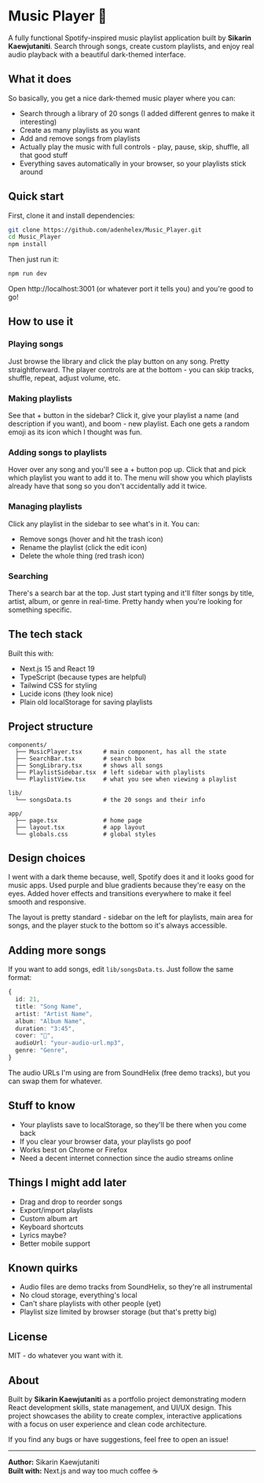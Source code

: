 # Music Player 🎵

A fully functional Spotify-inspired music playlist application built by **Sikarin Kaewjutaniti**. Search through songs, create custom playlists, and enjoy real audio playback with a beautiful dark-themed interface.

## What it does

So basically, you get a nice dark-themed music player where you can:
- Search through a library of 20 songs (I added different genres to make it interesting)
- Create as many playlists as you want
- Add and remove songs from playlists
- Actually play the music with full controls - play, pause, skip, shuffle, all that good stuff
- Everything saves automatically in your browser, so your playlists stick around

## Quick start

First, clone it and install dependencies:

```bash
git clone https://github.com/adenhelex/Music_Player.git
cd Music_Player
npm install
```

Then just run it:

```bash
npm run dev
```

Open http://localhost:3001 (or whatever port it tells you) and you're good to go!

## How to use it

### Playing songs
Just browse the library and click the play button on any song. Pretty straightforward. The player controls are at the bottom - you can skip tracks, shuffle, repeat, adjust volume, etc.

### Making playlists
See that + button in the sidebar? Click it, give your playlist a name (and description if you want), and boom - new playlist. Each one gets a random emoji as its icon which I thought was fun.

### Adding songs to playlists
Hover over any song and you'll see a + button pop up. Click that and pick which playlist you want to add it to. The menu will show you which playlists already have that song so you don't accidentally add it twice.

### Managing playlists
Click any playlist in the sidebar to see what's in it. You can:
- Remove songs (hover and hit the trash icon)
- Rename the playlist (click the edit icon)
- Delete the whole thing (red trash icon)

### Searching
There's a search bar at the top. Just start typing and it'll filter songs by title, artist, album, or genre in real-time. Pretty handy when you're looking for something specific.

## The tech stack

Built this with:
- Next.js 15 and React 19
- TypeScript (because types are helpful)
- Tailwind CSS for styling
- Lucide icons (they look nice)
- Plain old localStorage for saving playlists

## Project structure

```
components/
  ├── MusicPlayer.tsx      # main component, has all the state
  ├── SearchBar.tsx        # search box
  ├── SongLibrary.tsx      # shows all songs
  ├── PlaylistSidebar.tsx  # left sidebar with playlists
  └── PlaylistView.tsx     # what you see when viewing a playlist

lib/
  └── songsData.ts         # the 20 songs and their info

app/
  ├── page.tsx             # home page
  ├── layout.tsx           # app layout
  └── globals.css          # global styles
```

## Design choices

I went with a dark theme because, well, Spotify does it and it looks good for music apps. Used purple and blue gradients because they're easy on the eyes. Added hover effects and transitions everywhere to make it feel smooth and responsive.

The layout is pretty standard - sidebar on the left for playlists, main area for songs, and the player stuck to the bottom so it's always accessible.

## Adding more songs

If you want to add songs, edit `lib/songsData.ts`. Just follow the same format:

```typescript
{
  id: 21,
  title: "Song Name",
  artist: "Artist Name",
  album: "Album Name",
  duration: "3:45",
  cover: "🎵",
  audioUrl: "your-audio-url.mp3",
  genre: "Genre",
}
```

The audio URLs I'm using are from SoundHelix (free demo tracks), but you can swap them for whatever.

## Stuff to know

- Your playlists save to localStorage, so they'll be there when you come back
- If you clear your browser data, your playlists go poof
- Works best on Chrome or Firefox
- Need a decent internet connection since the audio streams online

## Things I might add later

- Drag and drop to reorder songs
- Export/import playlists
- Custom album art
- Keyboard shortcuts
- Lyrics maybe?
- Better mobile support

## Known quirks

- Audio files are demo tracks from SoundHelix, so they're all instrumental
- No cloud storage, everything's local
- Can't share playlists with other people (yet)
- Playlist size limited by browser storage (but that's pretty big)

## License

MIT - do whatever you want with it.

## About

Built by **Sikarin Kaewjutaniti** as a portfolio project demonstrating modern React development skills, state management, and UI/UX design. This project showcases the ability to create complex, interactive applications with a focus on user experience and clean code architecture.

If you find any bugs or have suggestions, feel free to open an issue!

---

**Author:** Sikarin Kaewjutaniti  
**Built with:** Next.js and way too much coffee ☕
